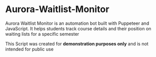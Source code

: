 # Aurora-Waitlist-Monitor
Aurora Waitlist Monitor is an automation bot built with Puppeteer and JavaScript. It helps students track course details and their position on waiting lists for a specific semester

This Script was created for **demonstration purposes only** and is not intended for public use
